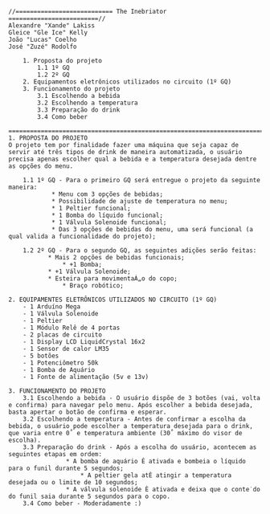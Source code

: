 	//=========================== The Inebriator =========================//
 	Alexandre "Xande" Lakiss
 	Gleice "Gle Ice" Kelly
 	João "Lucas" Coelho
 	José "Zuzé" Rodolfo

		1. Proposta do projeto
			1.1 1º GQ
			1.2 2º GQ
		2. Equipamentos eletrônicos utilizados no circuito (1º GQ)
		3. Funcionamento do projeto
			3.1 Escolhendo a bebida
			3.2 Escolhendo a temperatura
			3.3 Preparação do drink
			3.4 Como beber

	=======================================================================//
	1. PROPOSTA DO PROJETO
	O projeto tem por finalidade fazer uma máquina que seja capaz de servir até três tipos de drink de maneira automatizada, o usuário precisa apenas escolher qual a bebida e a temperatura desejada dentre as opções do menu.

		1.1 1º GQ - Para o primeiro GQ será entregue o projeto da seguinte maneira:
		    	* Menu com 3 opções de bebidas;
		    	* Possibilidade de ajuste de temperatura no menu;
          		* 1 Peltier funcional;
		        * 1 Bomba do líquido funcional;
		        * 1 Válvula Solenoide funcional;
		        * Das 3 opções de bebidas do menu, uma será funcional (a qual valida a funcionalidade do projeto);

		1.2 2º GQ - Para o segundo GQ, as seguintes adições serão feitas:
		       * Mais 2 opções de bebidas funcionais;
	     	       * +1 Bomba;
		       * +1 Válvula Solenoide;
		       * Esteira para movimentaÁ„o do copo;
           	       * Braço robótico;

	2. EQUIPAMENTES ELETRÔNICOS UTILIZADOS NO CIRCUITO (1º GQ)
		- 1 Arduíno Mega
		- 1 Válvula Solenoide
		- 1 Peltier
		- 1 Módulo Relê de 4 portas
		- 2 placas de circuito
		- 1 Display LCD LiquidCrystal 16x2
		- 1 Sensor de calor LM35
		- 5 botões
		- 1 Potenciômetro 50k
		- 1 Bomba de Aquário
		- 1 Fonte de alimentação (5v e 13v)

	3. FUNCIONAMENTO DO PROJETO
		3.1 Escolhendo a bebida - O usuário dispõe de 3 botões (vai, volta e confirma) para navegar pelo menu. Após escolher a bebida desejada, basta apertar o botão de confirma e esperar.
		3.2 Escolhendo a temperatura - Antes de confirmar a escolha da bebida, o usuário pode escolher a temperatura desejada para o drink, que varia entre 0˚ e temperatura ambiente (30˚ máximo do visor de escolha).
		3.3 Preparação do drink - Após a escolha do usuário, acontecem as seguintes etapas em ordem:
				  	* A bomba de aquário È ativada e bombeia o líquido para o funil durante 5 segundos;
			     		* A peltier gela atÈ atingir a temperatura desejada ou o limite de 10 segundos;
				  	* A válvula solenoide È ativada e deixa que o conte˙do do funil saia durante 5 segundos para o copo.
		3.4 Como beber - Moderadamente :)
